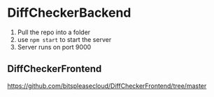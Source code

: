 # DiffCheckerBackend


1. Pull the repo into a folder
2. use ```npm start``` to start the server
3. Server runs on port 9000


## DiffCheckerFrontend
https://github.com/bitspleasecloud/DiffCheckerFrontend/tree/master
